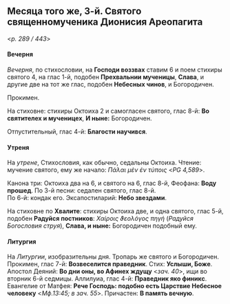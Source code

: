 
## Месяца того же, 3-й. Святого священномученика Дионисия Ареопагита  

<*p. 289 / 443*>

#### Вечерня

*Вечерня*, по стихословии, на **Господи воззвах** ставим 6 и поем стихиры святого 4, на глас 1-й, 
подобен **Прехвальнии мученицы**, **Слава**, и другие две на тот же глас, подобен **Небесных чинов**, 
и Богородичен. 

Прокимен. 

На стиховне: стихиры Октоиха 2 и самогласен святого, глас 8-й: **Во святителех и мученицех**, 
**И ныне:** Богородичен.

Отпустительный, глас 4-й: **Благости научився**. 

#### Утреня

На *утрене*, Стихословия, как обычно, седальны Октоиха. Чтение: мучение святого, ему же начало: 
*Πάλαι μὲν ἐν τύποις* <*PG 4,589*>. 

Канона три: Октоиха два на 6, и святого на 6, глас 8-й, Феофана: **Воду прошед**. 
По 3-й песни: седален святого, глас 8-й.   
По 6-й: кондак его. 
Эксапостиларий: **Небо звездами**. 

На стиховне по **Хвалите**: стихиры Октоиха две, и одна святого, глас 5-й, подобен **Радуйся постников**: 
*Χαίροις ϑεολόγος πηγή* (*Радуйся Богословия струя*), **Слава, и ныне:** Богородичен подобный ему. 

#### Литургия

На *Литургии*, изобразительны дня. Тропарь же святого и Богородичен. 
Прокимен, глас 7-й: **Возвеселится праведник**. Стих: **Услыши, Боже**. 
Апостол Деяний: **Во дни оны, во Афинех ждущу** <*зач. 40*>, ищи во вторник 6-й седмицы. 
Аллилуиа, глас 4-й: **Праведник яко финикс**. 
Евангелие от Матфея: **Рече Господь: подобно есть Царствие Небесное человеку** <*Мф.13:45; в зач. 55*>. 
Причастен: **В память вечную**. 
